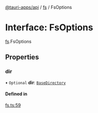 [@tauri-apps/api](../index.md) / [fs](../modules/fs.md) / FsOptions

# Interface: FsOptions

[fs](../modules/fs.md).FsOptions

## Properties

### dir

• `Optional` **dir**: [`BaseDirectory`](../enums/fs.BaseDirectory.md)

#### Defined in

[fs.ts:59](https://github.com/tauri-apps/tauri/blob/ffb9a19/tooling/api/src/fs.ts#L59)
